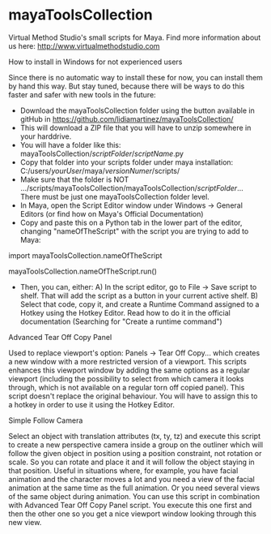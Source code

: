 # mayaToolsCollection
Virtual Method Studio's small scripts for Maya.
Find more information about us here:
http://www.virtualmethodstudio.com

How to install in Windows for not experienced users 

Since there is no automatic way to install these for now, you can install them by hand this way. But stay tuned, because there will be ways to do this faster and safer with new tools in the future:

- Download the mayaToolsCollection folder using the button available in gitHub in https://github.com/lidiamartinez/mayaToolsCollection/
- This will download a ZIP file that you will have to unzip somewhere in your harddrive.
- You will have a folder like this:  mayaToolsCollection/*scriptFolder*/*scriptName*.py
- Copy that folder into your scripts folder under maya installation:   C:/users/*yourUser*/maya/*versionNumer*/scripts/
- Make sure that the folder is NOT  .../scripts/mayaToolsCollection/mayaToolsCollection/*scriptFolder*...  There must be just one mayaToolsCollection folder level.
- In Maya, open the Script Editor window under Windows -> General Editors (or find how on Maya's Official Documentation)
- Copy and paste this on a Python tab in the lower part of the editor, changing "nameOfTheScript" with the script you are trying to add to Maya:


import mayaToolsCollection.nameOfTheScript

mayaToolsCollection.nameOfTheScript.run()



- Then, you can, either:
  A) In the script editor, go to File -> Save script to shelf. That will add the script as a button in your current active shelf.
  B) Select that code, copy it, and create a Runtime Command assigned to a Hotkey using the Hotkey Editor. Read how to do it in the official documentation (Searching for "Create a runtime command")


Advanced Tear Off Copy Panel 

  
Used to replace viewport's option: Panels -> Tear Off Copy...    which creates a new window with a more restricted version of a viewport. This scripts enhances this viewport window by adding the same options as a regular viewport (including the possibility to select from which camera it looks through, which is not available on a regular torn off copied panel).
This script doesn't replace the original behaviour. You will have to assign this to a hotkey in order to use it using the Hotkey Editor.


Simple Follow Camera 


Select an object with translation attributes (tx, ty, tz) and execute this script to create a new perspective camera inside a group on the outliner which will follow the given object in position using a position constraint, not rotation or scale. So you can rotate and place it and it will follow the object staying in that position.
Useful in situations where, for example, you have facial animation and the character moves a lot and you need a view of the facial animation at the same time as the full animation. Or you need several views of the same object during animation.
You can use this script in combination with Advanced Tear Off Copy Panel script. You execute this one first and then the other one so you get a nice viewport window looking through this new view.
